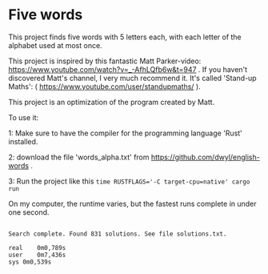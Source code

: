 # Five words

This project finds five words with 5 letters each, with each letter of the alphabet used at most once.

This project is inspired by this fantastic Matt Parker-video: https://www.youtube.com/watch?v=_-AfhLQfb6w&t=947 .
If you haven't discovered Matt's channel, I very much recommend it. It's called 'Stand-up Maths': ( https://www.youtube.com/user/standupmaths/ ). 

This project is an optimization of the program created by Matt.

To use it:

1: Make sure to have the compiler for the programming language 'Rust' installed.

2: download the file 'words_alpha.txt' from https://github.com/dwyl/english-words .

3: Run the project like this ```time RUSTFLAGS='-C target-cpu=native' cargo run```

On my computer, the runtime varies, but the fastest runs complete in under one second.

```

Search complete. Found 831 solutions. See file solutions.txt.

real	0m0,789s
user	0m7,436s
sys	0m0,539s


```



